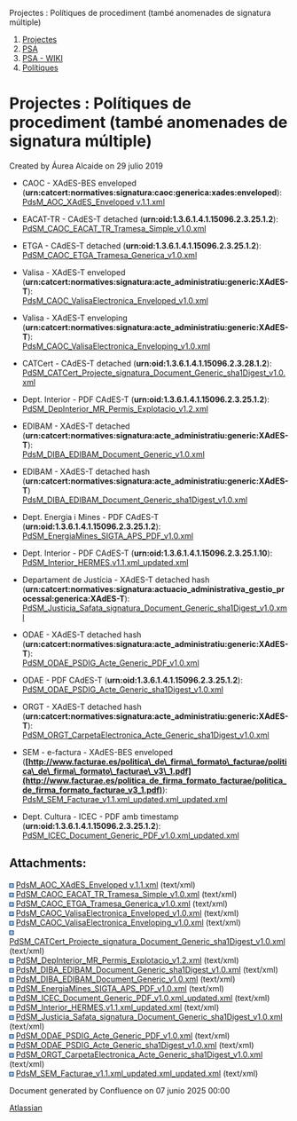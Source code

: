 Projectes : Polítiques de procediment (també anomenades de signatura múltiple)  

1.  [Projectes](index.md)
2.  [PSA](PSA_24216342.md)
3.  [PSA - WIKI](PSA---WIKI_24216306.md)
4.  [Polítiques](24216323.md)

Projectes : Polítiques de procediment (també anomenades de signatura múltiple)
==============================================================================

Created by Áurea Alcaide on 29 julio 2019

*   CAOC - XAdES-BES enveloped (**urn:catcert:normatives:signatura:caoc:generica:xades:enveloped**):  
    [PdsM\_AOC\_XAdES\_Enveloped v.1.1.xml](attachments/24216471/24216472.xml)  
      
    
*   EACAT-TR - CAdES-T detached (**urn:oid:1.3.6.1.4.1.15096.2.3.25.1.2**):  
    [PdSM\_CAOC\_EACAT\_TR\_Tramesa\_Simple\_v1.0.xml](attachments/24216471/24216473.xml)  
      
    
*   ETGA - CAdES-T detached (**urn:oid:1.3.6.1.4.1.15096.2.3.25.1.2**):  
    [PdSM\_CAOC\_ETGA\_Tramesa\_Generica\_v1.0.xml](attachments/24216471/24216474.xml)  
      
    
*   Valisa - XAdES-T enveloped (**urn:catcert:normatives:signatura:acte\_administratiu:generic:XAdES-T**):  
    [PdsM\_CAOC\_ValisaElectronica\_Enveloped\_v1.0.xml](attachments/24216471/24216475.xml)  
      
    
*   Valisa - XAdES-T enveloping (**urn:catcert:normatives:signatura:acte\_administratiu:generic:XAdES-T**):  
    [PdsM\_CAOC\_ValisaElectronica\_Enveloping\_v1.0.xml](attachments/24216471/24216476.xml)  
      
    
*   CATCert - CAdES-T detached (**urn:oid:1.3.6.1.4.1.15096.2.3.28.1.2**):  
    [PdSM\_CATCert\_Projecte\_signatura\_Document\_Generic\_sha1Digest\_v1.0.xml](attachments/24216471/24216477.xml)  
      
    
*   Dept. Interior - PDF CAdES-T (**urn:oid:1.3.6.1.4.1.15096.2.3.25.1.2**):  
    [PdSM\_DepInterior\_MR\_Permis\_Explotacio\_v1.2.xml](attachments/24216471/24216478.xml)  
      
    
*   EDIBAM - XAdES-T detached (**urn:catcert:normatives:signatura:acte\_administratiu:generic:XAdES-T**):  
    [PdsM\_DIBA\_EDIBAM\_Document\_Generic\_v1.0.xml](attachments/24216471/24216480.xml)  
      
    
*   EDIBAM - XAdES-T detached hash (**urn:catcert:normatives:signatura:acte\_administratiu:generic:XAdES-T**)  
    [PdsM\_DIBA\_EDIBAM\_Document\_Generic\_sha1Digest\_v1.0.xml](attachments/24216471/24216479.xml)  
      
    
*   Dept. Energia i Mines - PDF CAdES-T (**urn:oid:1.3.6.1.4.1.15096.2.3.25.1.2**):  
    [PdSM\_EnergiaMines\_SIGTA\_APS\_PDF\_v1.0.xml](attachments/24216471/24216481.xml)  
      
    
*   Dept. Interior - PDF CAdES-T (**urn:oid:1.3.6.1.4.1.15096.2.3.25.1.10**):  
    [PdSM\_Interior\_HERMES.v1.1.xml\_updated.xml](attachments/24216471/24216483.xml)  
      
    
*   Departament de Justícia - XAdES-T detached hash (**urn:catcert:normatives:signatura:actuacio\_administrativa\_gestio\_processal:generica:XAdES-T**):  
    [PdSM\_Justicia\_Safata\_signatura\_Document\_Generic\_sha1Digest\_v1.0.xml](attachments/24216471/24216484.xml)  
      
    
*   ODAE - XAdES-T detached hash (**urn:catcert:normatives:signatura:acte\_administratiu:generic:XAdES-T**):  
    [PdSM\_ODAE\_PSDIG\_Acte\_Generic\_PDF\_v1.0.xml](attachments/24216471/24216485.xml)  
      
    
*   ODAE - PDF CAdES-T (**urn:oid:1.3.6.1.4.1.15096.2.3.25.1.2**):  
    [PdSM\_ODAE\_PSDIG\_Acte\_Generic\_sha1Digest\_v1.0.xml](attachments/24216471/24216486.xml)  
      
    
*   ORGT - XAdES-T detached hash (**urn:catcert:normatives:signatura:acte\_administratiu:generic:XAdES-T**):  
    [PdSM\_ORGT\_CarpetaElectronica\_Acte\_Generic\_sha1Digest\_v1.0.xml](attachments/24216471/24216487.xml)  
      
    
*   SEM - e-factura - XAdES-BES enveloped (**[http://www.facturae.es/politica\_de\_firma\_formato\_facturae/politica\_de\_firma\_formato\_facturae\_v3\_1.pdf](http://www.facturae.es/politica_de_firma_formato_facturae/politica_de_firma_formato_facturae_v3_1.pdf)**):  
    [PdsM\_SEM\_Facturae\_v1.1.xml\_updated.xml\_updated.xml](attachments/24216471/24216488.xml)  
      
    
*   Dept. Cultura - ICEC - PDF amb timestamp (**urn:oid:1.3.6.1.4.1.15096.2.3.25.1.2**):  
    [PdSM\_ICEC\_Document\_Generic\_PDF\_v1.0.xml\_updated.xml](attachments/24216471/24216482.xml)  
      
    

Attachments:
------------

![](images/icons/bullet_blue.gif) [PdsM\_AOC\_XAdES\_Enveloped v.1.1.xml](attachments/24216471/24216472.xml) (text/xml)  
![](images/icons/bullet_blue.gif) [PdSM\_CAOC\_EACAT\_TR\_Tramesa\_Simple\_v1.0.xml](attachments/24216471/24216473.xml) (text/xml)  
![](images/icons/bullet_blue.gif) [PdSM\_CAOC\_ETGA\_Tramesa\_Generica\_v1.0.xml](attachments/24216471/24216474.xml) (text/xml)  
![](images/icons/bullet_blue.gif) [PdsM\_CAOC\_ValisaElectronica\_Enveloped\_v1.0.xml](attachments/24216471/24216475.xml) (text/xml)  
![](images/icons/bullet_blue.gif) [PdsM\_CAOC\_ValisaElectronica\_Enveloping\_v1.0.xml](attachments/24216471/24216476.xml) (text/xml)  
![](images/icons/bullet_blue.gif) [PdSM\_CATCert\_Projecte\_signatura\_Document\_Generic\_sha1Digest\_v1.0.xml](attachments/24216471/24216477.xml) (text/xml)  
![](images/icons/bullet_blue.gif) [PdSM\_DepInterior\_MR\_Permis\_Explotacio\_v1.2.xml](attachments/24216471/24216478.xml) (text/xml)  
![](images/icons/bullet_blue.gif) [PdsM\_DIBA\_EDIBAM\_Document\_Generic\_sha1Digest\_v1.0.xml](attachments/24216471/24216479.xml) (text/xml)  
![](images/icons/bullet_blue.gif) [PdsM\_DIBA\_EDIBAM\_Document\_Generic\_v1.0.xml](attachments/24216471/24216480.xml) (text/xml)  
![](images/icons/bullet_blue.gif) [PdSM\_EnergiaMines\_SIGTA\_APS\_PDF\_v1.0.xml](attachments/24216471/24216481.xml) (text/xml)  
![](images/icons/bullet_blue.gif) [PdSM\_ICEC\_Document\_Generic\_PDF\_v1.0.xml\_updated.xml](attachments/24216471/24216482.xml) (text/xml)  
![](images/icons/bullet_blue.gif) [PdSM\_Interior\_HERMES.v1.1.xml\_updated.xml](attachments/24216471/24216483.xml) (text/xml)  
![](images/icons/bullet_blue.gif) [PdSM\_Justicia\_Safata\_signatura\_Document\_Generic\_sha1Digest\_v1.0.xml](attachments/24216471/24216484.xml) (text/xml)  
![](images/icons/bullet_blue.gif) [PdSM\_ODAE\_PSDIG\_Acte\_Generic\_PDF\_v1.0.xml](attachments/24216471/24216485.xml) (text/xml)  
![](images/icons/bullet_blue.gif) [PdSM\_ODAE\_PSDIG\_Acte\_Generic\_sha1Digest\_v1.0.xml](attachments/24216471/24216486.xml) (text/xml)  
![](images/icons/bullet_blue.gif) [PdSM\_ORGT\_CarpetaElectronica\_Acte\_Generic\_sha1Digest\_v1.0.xml](attachments/24216471/24216487.xml) (text/xml)  
![](images/icons/bullet_blue.gif) [PdsM\_SEM\_Facturae\_v1.1.xml\_updated.xml\_updated.xml](attachments/24216471/24216488.xml) (text/xml)  

Document generated by Confluence on 07 junio 2025 00:00

[Atlassian](http://www.atlassian.com/)